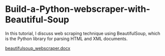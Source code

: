 # Build-a-Python-webscraper-with-Beautiful-Soup

In this tutorial, I discuss web scraping technique using BeautifulSoup, which is the Python library for parsing HTML and XML documents.


[beautifulsoup_webscraper.docx](https://github.com/nagair-goncalves/Build-a-Python-webscraper-with-Beautiful-Soup/files/8853599/beautifulsoup_webscraper.docx)
